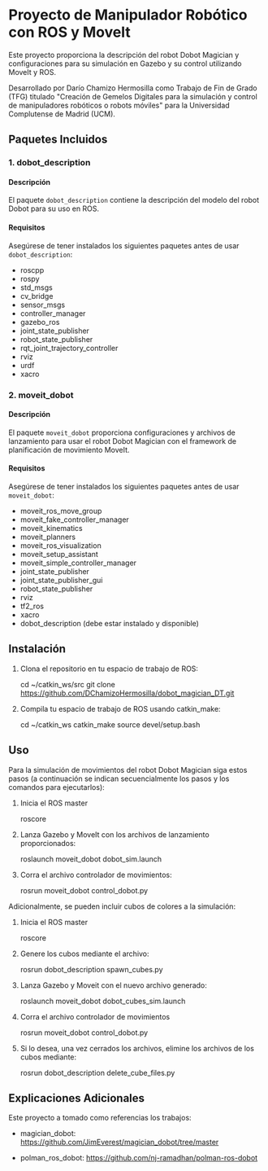 # Proyecto de Manipulador Robótico con ROS y MoveIt

Este proyecto proporciona la descripción del robot Dobot Magician y configuraciones para su simulación en Gazebo y su control utilizando MoveIt y ROS.

Desarrollado por Darío Chamizo Hermosilla como Trabajo de Fin de Grado (TFG) titulado "Creación de Gemelos Digitales para la simulación y control de manipuladores robóticos o robots móviles" para la Universidad Complutense de Madrid (UCM).

## Paquetes Incluidos

### 1. dobot_description

#### Descripción

El paquete `dobot_description` contiene la descripción del modelo del robot Dobot para su uso en ROS.

#### Requisitos

Asegúrese de tener instalados los siguientes paquetes antes de usar `dobot_description`:

- roscpp
- rospy
- std_msgs
- cv_bridge
- sensor_msgs
- controller_manager
- gazebo_ros
- joint_state_publisher
- robot_state_publisher
- rqt_joint_trajectory_controller
- rviz
- urdf
- xacro


### 2. moveit_dobot

#### Descripción

El paquete `moveit_dobot` proporciona configuraciones y archivos de lanzamiento para usar el robot Dobot Magician con el framework de planificación de movimiento MoveIt.

#### Requisitos

Asegúrese de tener instalados los siguientes paquetes antes de usar `moveit_dobot`:

- moveit_ros_move_group
- moveit_fake_controller_manager
- moveit_kinematics
- moveit_planners
- moveit_ros_visualization
- moveit_setup_assistant
- moveit_simple_controller_manager
- joint_state_publisher
- joint_state_publisher_gui
- robot_state_publisher
- rviz
- tf2_ros
- xacro
- dobot_description (debe estar instalado y disponible)



## Instalación

1. Clona el repositorio en tu espacio de trabajo de ROS:

   cd ~/catkin_ws/src
   git clone https://github.com/DChamizoHermosilla/dobot_magician_DT.git


2. Compila tu espacio de trabajo de ROS usando catkin_make:
   
   cd ~/catkin_ws
   catkin_make
   source devel/setup.bash


## Uso

Para la simulación de movimientos del robot Dobot Magician siga estos pasos (a continuación se indican secuencialmente los pasos y los comandos para ejecutarlos):

1. Inicia el ROS master

   roscore

2. Lanza Gazebo y MoveIt con los archivos de lanzamiento proporcionados:

   roslaunch moveit_dobot dobot_sim.launch

3. Corra el archivo controlador de movimientos:
 
   rosrun moveit_dobot control_dobot.py


Adicionalmente, se pueden incluir cubos de colores a la simulación:

1. Inicia el ROS master

   roscore

2. Genere los cubos mediante el archivo:

   rosrun dobot_description spawn_cubes.py

3. Lanza Gazebo y Moveit con el nuevo archivo generado:

   roslaunch moveit_dobot dobot_cubes_sim.launch

4. Corra el archivo controlador de movimientos
 
   rosrun moveit_dobot control_dobot.py

5. Si lo desea, una vez cerrados los archivos, elimine los archivos de los cubos mediante:

   rosrun dobot_description delete_cube_files.py



## Explicaciones Adicionales

Este proyecto a tomado como referencias los trabajos:

- magician_dobot: https://github.com/JimEverest/magician_dobot/tree/master

- polman_ros_dobot: https://github.com/nj-ramadhan/polman-ros-dobot



